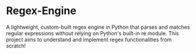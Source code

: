 # Regex-Engine
A lightweight, custom-built regex engine in Python that parses and matches regular expressions without relying on Python's built-in re module. This project aims to understand and implement regex functionalities from scratch!
